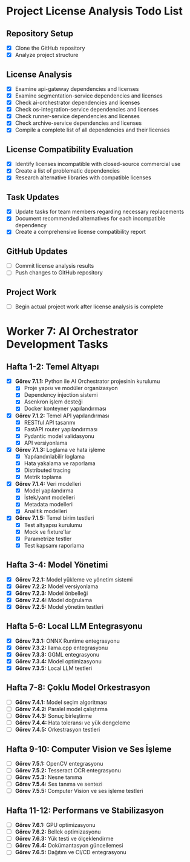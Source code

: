 # Project License Analysis Todo List

## Repository Setup
- [x] Clone the GitHub repository
- [x] Analyze project structure

## License Analysis
- [x] Examine api-gateway dependencies and licenses
- [x] Examine segmentation-service dependencies and licenses
- [x] Check ai-orchestrator dependencies and licenses
- [x] Check os-integration-service dependencies and licenses
- [x] Check runner-service dependencies and licenses
- [x] Check archive-service dependencies and licenses
- [x] Compile a complete list of all dependencies and their licenses

## License Compatibility Evaluation
- [x] Identify licenses incompatible with closed-source commercial use
- [x] Create a list of problematic dependencies
- [x] Research alternative libraries with compatible licenses

## Task Updates
- [x] Update tasks for team members regarding necessary replacements
- [x] Document recommended alternatives for each incompatible dependency
- [x] Create a comprehensive license compatibility report

## GitHub Updates
- [ ] Commit license analysis results
- [ ] Push changes to GitHub repository

## Project Work
- [ ] Begin actual project work after license analysis is complete

# Worker 7: AI Orchestrator Development Tasks

## Hafta 1-2: Temel Altyapı
- [x] **Görev 7.1.1:** Python ile AI Orchestrator projesinin kurulumu
  - [x] Proje yapısı ve modüler organizasyon
  - [x] Dependency injection sistemi
  - [x] Asenkron işlem desteği
  - [x] Docker konteyner yapılandırması
  
- [x] **Görev 7.1.2:** Temel API yapılandırması
  - [x] RESTful API tasarımı
  - [x] FastAPI router yapılandırması
  - [x] Pydantic model validasyonu
  - [x] API versiyonlama
  
- [x] **Görev 7.1.3:** Loglama ve hata işleme
  - [x] Yapılandırılabilir loglama
  - [x] Hata yakalama ve raporlama
  - [x] Distributed tracing
  - [x] Metrik toplama
  
- [x] **Görev 7.1.4:** Veri modelleri
  - [x] Model yapılandırma
  - [x] İstek/yanıt modelleri
  - [x] Metadata modelleri
  - [x] Analitik modelleri
  
- [x] **Görev 7.1.5:** Temel birim testleri
  - [x] Test altyapısı kurulumu
  - [x] Mock ve fixture'lar
  - [x] Parametrize testler
  - [x] Test kapsamı raporlama

## Hafta 3-4: Model Yönetimi
- [x] **Görev 7.2.1:** Model yükleme ve yönetim sistemi
- [x] **Görev 7.2.2:** Model versiyonlama
- [x] **Görev 7.2.3:** Model önbelleği
- [x] **Görev 7.2.4:** Model doğrulama
- [x] **Görev 7.2.5:** Model yönetim testleri

## Hafta 5-6: Local LLM Entegrasyonu
- [x] **Görev 7.3.1:** ONNX Runtime entegrasyonu
- [x] **Görev 7.3.2:** llama.cpp entegrasyonu
- [x] **Görev 7.3.3:** GGML entegrasyonu
- [x] **Görev 7.3.4:** Model optimizasyonu
- [x] **Görev 7.3.5:** Local LLM testleri

## Hafta 7-8: Çoklu Model Orkestrasyon
- [ ] **Görev 7.4.1:** Model seçim algoritması
- [ ] **Görev 7.4.2:** Paralel model çalıştırma
- [ ] **Görev 7.4.3:** Sonuç birleştirme
- [ ] **Görev 7.4.4:** Hata toleransı ve yük dengeleme
- [ ] **Görev 7.4.5:** Orkestrasyon testleri

## Hafta 9-10: Computer Vision ve Ses İşleme
- [ ] **Görev 7.5.1:** OpenCV entegrasyonu
- [ ] **Görev 7.5.2:** Tesseract OCR entegrasyonu
- [ ] **Görev 7.5.3:** Nesne tanıma
- [ ] **Görev 7.5.4:** Ses tanıma ve sentezi
- [ ] **Görev 7.5.5:** Computer Vision ve ses işleme testleri

## Hafta 11-12: Performans ve Stabilizasyon
- [ ] **Görev 7.6.1:** GPU optimizasyonu
- [ ] **Görev 7.6.2:** Bellek optimizasyonu
- [ ] **Görev 7.6.3:** Yük testi ve ölçeklendirme
- [ ] **Görev 7.6.4:** Dokümantasyon güncellemesi
- [ ] **Görev 7.6.5:** Dağıtım ve CI/CD entegrasyonu
